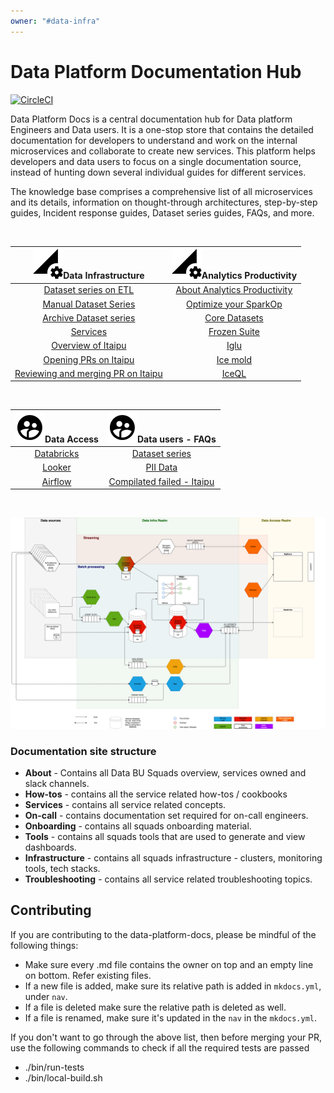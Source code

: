 ```yaml
---
owner: "#data-infra"
---
```


# Data Platform Documentation Hub

[![CircleCI](https://circleci.com/gh/nubank/data-platform-docs.svg?style=svg&circle-token=0d7949cdca982ceb84320b0184c1f529d52df53e)](https://circleci.com/gh/nubank/data-platform-docs)

Data Platform Docs is a central documentation hub for Data platform Engineers and Data users. It is a one-stop store that contains the detailed documentation for developers to understand and work on the internal microservices and collaborate to create new services. This platform helps developers and data users to focus on a single documentation source, instead of hunting down several individual guides for different services.

The knowledge base comprises a comprehensive list of all microservices and its details, information on thought-through architectures, step-by-step guides, Incident response guides, Dataset series guides, FAQs, and more. 

<br/>

|![](images/data-infra-icon.png)Data Infrastructure|![](images/data-infra-icon.png)Analytics Productivity|
:--------------------------------------------:|:------------------------------:
|[Dataset series on ETL](data-users/etl_users/dss-on-etl.md)|[About Analytics Productivity](https://playbooks.nubank.com.br/squads/analytics-productivity/)|
|[Manual Dataset Series](data-users/etl_users/manual_dataset_series.md)|[Optimize your SparkOp](data-users/etl_users/optimizing_your_sparkop.md)|
|[Archive Dataset series](data-users/etl_users/archived_datasets.md)|[Core Datasets](datasets/core-datasets/README.md)|
|[Services](services/data-ingestion/intro.md)|[Frozen Suite](https://docs.google.com/document/d/1tJx9ifOhscM7P4MtFifblbtDUoGTk-JqkDN9DXCqPsI/edit#heading=h.h1dr4jt5gg6g)|
|[Overview of Itaipu](services/data-processing/itaipu/itaipu.md)|[Iglu](tools/frozen_suite/iglu/README.md)|
|[Opening PRs on Itaipu](how-tos/itaipu/opening_prs.md)|[Ice mold](https://github.com/nubank/itaipu/tree/master/src/main/scala/etl/warehouse/ice_mold)|
|[Reviewing and merging PR on Itaipu](how-tos/itaipu/itaipu_reviewer.md)|[IceQL](tools/frozen_suite/iceql/README.md)|


<br/>

|![](images/data-users.png)Data Access|![](images/data-users.png)Data users - FAQs|
|:----:|:---------------------------:|
|[Databricks](tools/databricks/README.md)|[Dataset series](data-users/FAQs/dataset-series.md)|
|[Looker](tools/looker/README.md)|[PII Data](data-users/FAQs/pii-data.md)|
|[Airflow](tools/airflow.md)|[Compilated failed - Itaipu](data-users/etl_users/FAQ.md)|

<br/>

![Image of our infra](images/DataInfraArchitecture.png)

### Documentation site structure

- **About** - Contains all Data BU Squads overview, services owned and slack channels.
- **How-tos** - contains all the service related how-tos / cookbooks
- **Services** - contains all service related concepts.
- **On-call** - contains documentation set required for on-call engineers.
- **Onboarding** - contains all squads onboarding material.
- **Tools** - contains all squads tools that are used to generate and view dashboards.
- **Infrastructure** - contains all squads infrastructure - clusters, monitoring tools, tech stacks.
- **Troubleshooting** - contains all service related troubleshooting topics.


## Contributing

If you are contributing to the data-platform-docs, please be mindful of the following things:

* Make sure every .md file contains the owner on top and an empty line on bottom. Refer existing files.
* If a new file is added, make sure its relative path is added in `mkdocs.yml`, under `nav`.
* If a file is deleted make sure the relative path is deleted as well.
* If a file is renamed, make sure it's updated in the `nav` in the `mkdocs.yml`.

If you don't want to go through the above list, then before merging your PR,
use the following commands to check if all the required tests are passed

- ./bin/run-tests
- ./bin/local-build.sh

<!-- markdownlint-disable-file -->
